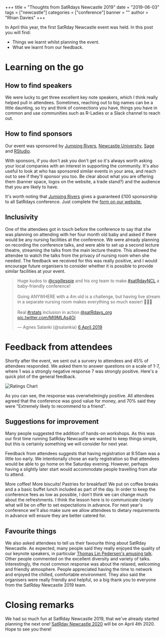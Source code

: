 +++
title = "Thoughts from SatRdays Newcastle 2019"
date = "2019-06-03"
tags = ["newcastle"]
categories = ["conference"]
banner = ""
author = "Rhian Davies"
+++

In April this year, the first SatRday Newcastle event was held. In this post you will find:

- Things we learnt whilst planning the event.
- What we learnt from our feedback. 

# Learning on the go

## How to find speakers

We were lucky to get three excellent key note speakers, which I think really helped pull in attendees. Sometimes, reaching out to big names can be a little daunting, so try and think of connections you have, things you have in common and use communities such as R-Ladies or a Slack channel to reach out. 

## How to find sponsors

Our event was sponsored by [Jumping Rivers](https://www.jumpingrivers.com), [Newcastle University](https://www.ncl.ac.uk/), [Sage](https://www.sage.com) and [RStudio](https://www.rstudio.com/).

With sponsors, if you don't ask you don't get so it's always worth asking your local companies with an interest in supporting the community. It's also useful to look at who has sponsored similar events in your area, and reach out to see if they'll sponsor you too. Be clear about what you are offering them (banner space, logos on the website, a trade stand?) and the audience that you are likely to have. 

It's worth noting that [Jumping Rivers](https://www.jumpingrivers.com) gives a guaranteed £100 sponsorship to all SatRdays conference. Just complete the [form on our website. ](https://www.jumpingrivers.com/q/satrdays/)

## Inclusivity

One of the attendees got in touch before the conference to say that she was planning on attending with her four month old baby and asked if there would be any nursing facilities at the conference. We were already planning on recording the conference talks, and were able to set up a second lecture theatre, streaming the talks from the main lecture theatre. This allowed the attendee to watch the talks from the privacy of nursing room when she needed. The feedback we received for this was really positive, and I would encourage future organisers to consider whether it is possible to provide similar facilities at your event.

<blockquote class="twitter-tweet" data-cards="hidden" data-lang="en-gb"><p lang="en" dir="ltr">Huge kudos to <a href="https://twitter.com/csgillespie?ref_src=twsrc%5Etfw">@csgillespie</a> and his org team to make <a href="https://twitter.com/hashtag/satRdayNCL?src=hash&amp;ref_src=twsrc%5Etfw">#satRdayNCL</a> a baby-friendly conference!<br><br>Going ANYWHERE with a 4m old is a challenge, but having live stream in a separate nursing room makes everything so much easier! 🍼🍼🍼<br><br>Real <a href="https://twitter.com/hashtag/rstats?src=hash&amp;ref_src=twsrc%5Etfw">#rstats</a> inclusion in action <a href="https://twitter.com/satRdays_org?ref_src=twsrc%5Etfw">@satRdays_org</a> <a href="https://t.co/MI9MLAs4Oi">pic.twitter.com/MI9MLAs4Oi</a></p>&mdash; Agnes Salanki (@salankia) <a href="https://twitter.com/salankia/status/1114484209576546304?ref_src=twsrc%5Etfw">6 April 2019</a></blockquote>


# Feedback from attendees

Shortly after the event, we sent out a survery to attendees and 45% of attendees responded. We asked them to answer questions on a scale of 1-7, where 1 was a strongly negative response 7 was strongly positive. Here's a quick plot of the general feedback.

![Ratings Chart](/blog/newcastle-responses.png)

As you can see, the response was overwhelmingly positive. All attendees agreed that the conference was good value for money, and 70% said they were "Extremely likely to recommend to a friend".

## Suggestions for improvement

Many people suggested the addition of hands-on workshops. As this was our first time running SatRday Newcastle we wanted to keep things simple, but this is certainly something we will consider for next year. 

Feedback from attendees suggests that having registration at 8:50am was a little too early. We intentionally chose an early registration so that attendees would be able to go home on the Saturday evening. However, perhaps having a slightly later start would accommodate people travelling from afar to attend.

More coffee! More biscuits! Pastries for breakfast! We put on coffee breaks and a a basic buffet lunch included as part of the day. In order to keep the conference fees as low as possible, I don't think we can change much about the refreshments. I think the lesson here is to communicate clearly what will be on offer to set expectations in advance. For next year's conference we'll also make sure we allow attendees to dietary requirements in advance will ensure they are better catered for. 

## Favourite things

We also asked attendees to tell us their favourite thing about SatRday Newcastle. As expected, many people said they really enjoyed the quality of our keynote speakers, in particular [Thomas Lin Pedersen's amusing talk](https://github.com/satRdays/newcastle2019-slides). Other people commented on the excellent diversity and variety of talks. Interestingly, the most common response was about the relaxed, welcoming and friendly atmosphere. People appreciated having the time to network and enjoyed the chilled, comfortable environment. They also said the organisers were really friendly and helpful, so a big thank you to everyone from the SatRday Newcastle 2019 team. 

# Closing remarks
We had so much fun at SatRday Newcastle 2019, that we've already started planning the next one! 
[SatRday Newcastle 2020](https://newcastle2020.satrdays.org) will be on April 4th 2020. Hope to see you there! 
